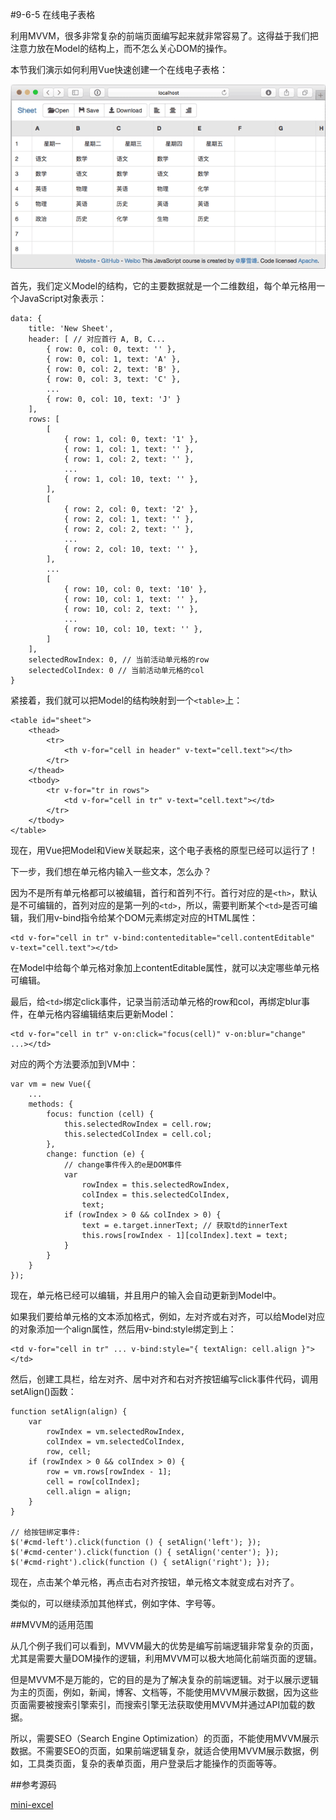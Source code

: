 #9-6-5 在线电子表格


利用MVVM，很多非常复杂的前端页面编写起来就非常容易了。这得益于我们把注意力放在Model的结构上，而不怎么关心DOM的操作。

本节我们演示如何利用Vue快速创建一个在线电子表格：

![mini-excel](../image/chapter9/9-6-6-5-1.jpg)

首先，我们定义Model的结构，它的主要数据就是一个二维数组，每个单元格用一个JavaScript对象表示：

	data: {
	    title: 'New Sheet',
	    header: [ // 对应首行 A, B, C...
	        { row: 0, col: 0, text: '' },
	        { row: 0, col: 1, text: 'A' },
	        { row: 0, col: 2, text: 'B' },
	        { row: 0, col: 3, text: 'C' },
	        ...
	        { row: 0, col: 10, text: 'J' }
	    ],
	    rows: [
	        [
	            { row: 1, col: 0, text: '1' },
	            { row: 1, col: 1, text: '' },
	            { row: 1, col: 2, text: '' },
	            ...
	            { row: 1, col: 10, text: '' },
	        ],
	        [
	            { row: 2, col: 0, text: '2' },
	            { row: 2, col: 1, text: '' },
	            { row: 2, col: 2, text: '' },
	            ...
	            { row: 2, col: 10, text: '' },
	        ],
	        ...
	        [
	            { row: 10, col: 0, text: '10' },
	            { row: 10, col: 1, text: '' },
	            { row: 10, col: 2, text: '' },
	            ...
	            { row: 10, col: 10, text: '' },
	        ]
	    ],
	    selectedRowIndex: 0, // 当前活动单元格的row
	    selectedColIndex: 0 // 当前活动单元格的col
	}
紧接着，我们就可以把Model的结构映射到一个`<table>`上：

	<table id="sheet">
	    <thead>
	        <tr>
	            <th v-for="cell in header" v-text="cell.text"></th>
	        </tr>
	    </thead>
	    <tbody>
	        <tr v-for="tr in rows">
	            <td v-for="cell in tr" v-text="cell.text"></td>
	        </tr>
	    </tbody>
	</table>
现在，用Vue把Model和View关联起来，这个电子表格的原型已经可以运行了！

下一步，我们想在单元格内输入一些文本，怎么办？

因为不是所有单元格都可以被编辑，首行和首列不行。首行对应的是`<th>`，默认是不可编辑的，首列对应的是第一列的`<td>`，所以，需要判断某个`<td>`是否可编辑，我们用v-bind指令给某个DOM元素绑定对应的HTML属性：

	<td v-for="cell in tr" v-bind:contenteditable="cell.contentEditable" v-text="cell.text"></td>
在Model中给每个单元格对象加上contentEditable属性，就可以决定哪些单元格可编辑。

最后，给`<td>`绑定click事件，记录当前活动单元格的row和col，再绑定blur事件，在单元格内容编辑结束后更新Model：

	<td v-for="cell in tr" v-on:click="focus(cell)" v-on:blur="change" ...></td>
对应的两个方法要添加到VM中：

	var vm = new Vue({
	    ...
	    methods: {
	        focus: function (cell) {
	            this.selectedRowIndex = cell.row;
	            this.selectedColIndex = cell.col;
	        },
	        change: function (e) {
	            // change事件传入的e是DOM事件
	            var
	                rowIndex = this.selectedRowIndex,
	                colIndex = this.selectedColIndex,
	                text;
	            if (rowIndex > 0 && colIndex > 0) {
	                text = e.target.innerText; // 获取td的innerText
	                this.rows[rowIndex - 1][colIndex].text = text;
	            }
	        }
	    }
	});
现在，单元格已经可以编辑，并且用户的输入会自动更新到Model中。

如果我们要给单元格的文本添加格式，例如，左对齐或右对齐，可以给Model对应的对象添加一个align属性，然后用v-bind:style绑定到<td>上：

	<td v-for="cell in tr" ... v-bind:style="{ textAlign: cell.align }"></td>
然后，创建工具栏，给左对齐、居中对齐和右对齐按钮编写click事件代码，调用setAlign()函数：

	function setAlign(align) {
	    var
	        rowIndex = vm.selectedRowIndex,
	        colIndex = vm.selectedColIndex,
	        row, cell;
	    if (rowIndex > 0 && colIndex > 0) {
	        row = vm.rows[rowIndex - 1];
	        cell = row[colIndex];
	        cell.align = align;
	    }
	}
	
	// 给按钮绑定事件:
	$('#cmd-left').click(function () { setAlign('left'); });
	$('#cmd-center').click(function () { setAlign('center'); });
	$('#cmd-right').click(function () { setAlign('right'); });
现在，点击某个单元格，再点击右对齐按钮，单元格文本就变成右对齐了。

类似的，可以继续添加其他样式，例如字体、字号等。

##MVVM的适用范围

从几个例子我们可以看到，MVVM最大的优势是编写前端逻辑非常复杂的页面，尤其是需要大量DOM操作的逻辑，利用MVVM可以极大地简化前端页面的逻辑。

但是MVVM不是万能的，它的目的是为了解决复杂的前端逻辑。对于以展示逻辑为主的页面，例如，新闻，博客、文档等，不能使用MVVM展示数据，因为这些页面需要被搜索引擎索引，而搜索引擎无法获取使用MVVM并通过API加载的数据。

所以，需要SEO（Search Engine Optimization）的页面，不能使用MVVM展示数据。不需要SEO的页面，如果前端逻辑复杂，就适合使用MVVM展示数据，例如，工具类页面，复杂的表单页面，用户登录后才能操作的页面等等。

##参考源码

[mini-excel](https://github.com/michaelliao/learn-javascript/tree/master/samples/node/web/vue/mini-excel)